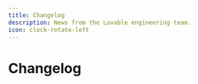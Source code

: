 ```yaml
---
title: Changelog
description: News from the Lovable engineering team.
icon: clock-rotate-left
---
```


# Changelog


